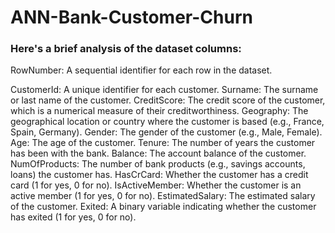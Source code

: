 # ANN-Bank-Customer-Churn


### Here's a brief analysis of the dataset columns:

RowNumber: A sequential identifier for each row in the dataset.

CustomerId: A unique identifier for each customer.
Surname: The surname or last name of the customer.
CreditScore: The credit score of the customer, which is a numerical measure of their creditworthiness.
Geography: The geographical location or country where the customer is based (e.g., France, Spain, Germany).
Gender: The gender of the customer (e.g., Male, Female).
Age: The age of the customer.
Tenure: The number of years the customer has been with the bank.
Balance: The account balance of the customer.
NumOfProducts: The number of bank products (e.g., savings accounts, loans) the customer has.
HasCrCard: Whether the customer has a credit card (1 for yes, 0 for no).
IsActiveMember: Whether the customer is an active member (1 for yes, 0 for no).
EstimatedSalary: The estimated salary of the customer.
Exited: A binary variable indicating whether the customer has exited (1 for yes, 0 for no).
